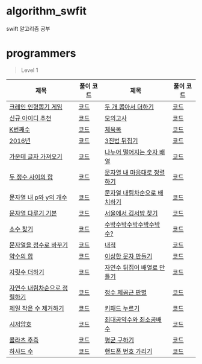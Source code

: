 # algorithm_swfit
swift 알고리즘 공부

# programmers
> Level 1

|제목|풀이 코드|제목|풀이 코드|
|--|--|--|--|
|[크레인 인형뽑기 게임](https://programmers.co.kr/learn/courses/30/lessons/64061)|[코드](https://gist.github.com/hhhan0315/701a49d306fb09c889b8799ab2f55942)|[두 개 뽑아서 더하기](https://programmers.co.kr/learn/courses/30/lessons/68644)|[코드](https://gist.github.com/hhhan0315/69d5d22cf182a70c2e875bec034e6b1c)|
|[신규 아이디 추천](https://programmers.co.kr/learn/courses/30/lessons/72410)|[코드](https://gist.github.com/hhhan0315/4896c4e1366ab54b93fafb147e8e09d7)|[모의고사](https://programmers.co.kr/learn/courses/30/lessons/42840)|[코드](https://gist.github.com/hhhan0315/a0a5145e72a89f338c40f86b50e91454)|
|[K번째수](https://programmers.co.kr/learn/courses/30/lessons/42748)|[코드](https://gist.github.com/hhhan0315/bcef3813392a406d35bf1e335d9eb994)|[체육복](https://programmers.co.kr/learn/courses/30/lessons/42862)|[코드](https://gist.github.com/hhhan0315/9e0fdccfd22c57d0943953205d5cb9c0)|
|[2016년](https://programmers.co.kr/learn/courses/30/lessons/12901)|[코드](https://gist.github.com/hhhan0315/54e41f8d1ec6ba654f0b10759a124dc3)|[3진법 뒤집기](https://programmers.co.kr/learn/courses/30/lessons/68935)|[코드](https://gist.github.com/hhhan0315/7b6d23c46cc7f9ab5e733e89e4a4c8c7)|
|[가운데 글자 가져오기](https://programmers.co.kr/learn/courses/30/lessons/12903)|[코드](https://gist.github.com/hhhan0315/8767fa08b0b0c361a904ac72424294db)|[나누어 떨어지는 숫자 배열](https://programmers.co.kr/learn/courses/30/lessons/12910)|[코드](https://gist.github.com/hhhan0315/1127ba462d43fd4ff168a3ff4b8aa96c)|
|[두 정수 사이의 합](https://programmers.co.kr/learn/courses/30/lessons/12912)|[코드](https://gist.github.com/hhhan0315/86948fb44a22a1a2c02a5a7433147ab0)|[문자열 내 마음대로 정렬하기](https://programmers.co.kr/learn/courses/30/lessons/12915)|[코드](https://gist.github.com/hhhan0315/882fff56c0ba0308712730fdf631646c)|
|[문자열 내 p와 y의 개수](https://programmers.co.kr/learn/courses/30/lessons/12916)|[코드](https://gist.github.com/hhhan0315/d33e7cfd6655d5bba4da13f8256655f4)|[문자열 내림차순으로 배치하기](https://programmers.co.kr/learn/courses/30/lessons/12917)|[코드](https://gist.github.com/hhhan0315/40a4eb488703956a384f7bd749dd3ac6)|
|[문자열 다루기 기본](https://programmers.co.kr/learn/courses/30/lessons/12918)|[코드](https://gist.github.com/hhhan0315/d9eff6b04fafa06384eb20760a8432fc)|[서울에서 김서방 찾기](https://programmers.co.kr/learn/courses/30/lessons/12919)|[코드](https://gist.github.com/hhhan0315/c2dc38e822bda306aeb57c43f1b7030e)|
|[소수 찾기](https://programmers.co.kr/learn/courses/30/lessons/12921)|[코드](https://gist.github.com/hhhan0315/0b6b13f3f36ddf84ade1903891fe9c45)|[수박수박수박수박수박수?](https://programmers.co.kr/learn/courses/30/lessons/12922)| [코드](https://gist.github.com/hhhan0315/0d0c70a1f84c6ab079b7568b429333e4)|
|[문자열을 정수로 바꾸기](https://programmers.co.kr/learn/courses/30/lessons/12925)|[코드](https://gist.github.com/hhhan0315/0371f1b7c0b8a56681be3274f7cbbb7e)|[내적](https://programmers.co.kr/learn/courses/30/lessons/70128)|[코드](https://gist.github.com/hhhan0315/fd93f61db8c76ba2c7f4184c125a2375)|
|[약수의 합](https://programmers.co.kr/learn/courses/30/lessons/12928)|[코드](https://gist.github.com/hhhan0315/9d88c05bbdca0f11c6a1355c4d369acb)|[이상한 문자 만들기](https://programmers.co.kr/learn/courses/30/lessons/12930)|[코드](https://gist.github.com/hhhan0315/ac8b7a9144ebd52cfe2393c54a706edd)|
|[자릿수 더하기](https://programmers.co.kr/learn/courses/30/lessons/12931)|[코드](https://gist.github.com/hhhan0315/df75bcbd8759f942985013d4171ac206)|[자연수 뒤집어 배열로 만들기](https://programmers.co.kr/learn/courses/30/lessons/12932) |[코드](https://gist.github.com/hhhan0315/54d236a023636295d2b8a424d9b8ea4a)|
|[자연수 내림차순으로 정렬하기](https://programmers.co.kr/learn/courses/30/lessons/12933)|[코드](https://gist.github.com/hhhan0315/8ffdc3c6ac0f0251b03c7394230852a8)|[정수 제곱근 판별](https://programmers.co.kr/learn/courses/30/lessons/12934)|[코드](https://gist.github.com/hhhan0315/48714b53ef51268b52db3aabc7790869)|
|[제일 작은 수 제거하기](https://programmers.co.kr/learn/courses/30/lessons/12935)|[코드](https://gist.github.com/hhhan0315/b34f38264d12557df7c19a8d48488097)|[키패드 누르기](https://programmers.co.kr/learn/courses/30/lessons/67256)|[코드](https://gist.github.com/hhhan0315/f543de38bd11315e4dbff50a90637c8b)|
|[시저암호](https://programmers.co.kr/learn/courses/30/lessons/12926)|[코드](https://gist.github.com/hhhan0315/500e4e5acef9820fb31b744fc5d31217)|[최대공약수와 최소공배수](https://programmers.co.kr/learn/courses/30/lessons/12940)|[코드](https://gist.github.com/hhhan0315/42cc14c6ad4699e5c8164024cad35146)|
|[콜라츠 추측](https://programmers.co.kr/learn/courses/30/lessons/12943)|[코드](https://gist.github.com/hhhan0315/a106ea22e5ce7fe4eb6c8625af30e0db)|[평균 구하기](https://programmers.co.kr/learn/courses/30/lessons/12944)|[코드](https://gist.github.com/hhhan0315/97c397acbd33fb0f01ea0f50abdd56d3)|
|[하샤드 수](https://programmers.co.kr/learn/courses/30/lessons/12947)|[코드](https://gist.github.com/hhhan0315/d06c4eed253b892e563fed403650d670)|[핸드폰 번호 가리기](https://programmers.co.kr/learn/courses/30/lessons/12948)|[코드](https://gist.github.com/hhhan0315/53a0ee2c3f49d81e8644666369c691be)|
